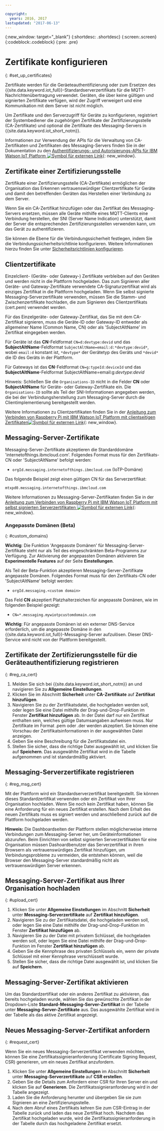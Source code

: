 ```yaml
---

copyright:
  years: 2016, 2017
lastupdated: "2017-06-13"
---
```


{:new_window: target="\_blank"}
{:shortdesc: .shortdesc}
{:screen:.screen}
{:codeblock:.codeblock}
{:pre: .pre}

# Zertifikate konfigurieren
{: #set_up_certificates}

Zertifikate werden für die Geräeteauthentifizierung oder zum Ersetzen des {{site.data.keyword.iot_full}}-Standardserverzertifikats für die MQTT-Nachrichtenübertragung verwendet. Geräten, die über keine gültigen und signierten Zertifikate verfügen, wird der Zugriff verweigert und eine Kommunikation mit dem Server ist nicht möglich.

Um Zertifikate und den Serverzugriff für Geräte zu konfigurieren, registriert der Systembediener die zugehörigen Zertifikate der Zertifizierungsstelle (CA-Zertifikate) und optional die Zertifikate des Messaging-Servers in {{site.data.keyword.iot_short_notm}}.

Informationen zur Verwendung der APIs für die Verwaltung von CA-Zertifikaten und Zertifikaten des Messaging-Servers finden Sie in der Dokumentation zu den [Authentifizierungs- und Autorisierungs-APIs für IBM Watson IoT Platform ![Symbol für externen Link](../../../../icons/launch-glyph.svg "Symbol für externen Link")](https://docs.internetofthings.ibmcloud.com/apis/swagger/v0002/security.html){: new_window}.

## Zertifikate einer Zertifizierungsstelle
Zertifikate einer Zertifizierungsstelle (CA-Zertifikate) ermöglichen der Organisation das Erkennen vertrauenswürdiger Clientzertifikate für Geräte und damit den betreffenden Geräten das Herstellen einer Verbindung zu dem Server.

Wenn Sie ein CA-Zertifikat hinzufügen oder das Zertifikat des Messaging-Servers ersetzen, müssen alle Geräte mithilfe eines MQTT-Clients eine Verbindung herstellen, der SNI (Server Name Indication) unterstützt, damit der Server die entsprechenden Zertifizierungsstellen verwenden kann, um das Gerät zu authentifizieren.

Sie können die Ebene für die Verbindungssicherheit festlegen, indem Sie die Verbindungssicherheitsrichtlinie konfigurieren. Weitere Informationen hierzu finden Sie unter [Sicherheitsrichtlinien konfigurieren](set_up_policies.html).

## Clientzertifikate

Einzelclient- (Geräte- oder Gateway-) Zertifikate verbleiben auf den Geräten und werden nicht in die Plattform hochgeladen. Das zum Signieren aller Geräte- und Gateway-Zertifikate verwendete CA-Signaturzertifikat wird als einziges Zertifikat in die Plattform hochgeladen. Wenn Sie selbst signierte Messaging-Serverzertifikate verwenden, müssen Sie die Stamm- und Zwischenzertifikate hochladen, die zum Signieren des Clientzertifikats (cert.pem) verwendet werden.

Für das Einzelgeräte- oder Gateway-Zertifikat, das Sie mit dem CA-Zertifikat signieren, muss die Geräte-ID oder Gateway-ID entweder als allgemeiner Name (Common Name, CN) oder als 'SubjectAltName' im Zertifikat eingegeben werden.

Für Geräte ist das **CN**-Feldformat `CN=d:devtype:devid` und das **SubjectAltName**-Feldformat `SubjectAltName=email:d:*devtype:devid*`, wobei `email:d` konstant ist, `*devtype*` der Gerätetyp des Geräts und `*devid*` die ID des Geräts in der Plattform.

Für Gateways ist das **CN**-Feldformat `CN=g:typeId:deviceId` und das **SubjectAltName**-Feldformat SubjectAltName=email:g:*devtype:devid*

Hinweis: Schließen Sie die `Organisations-ID` nicht in die Felder **CN** oder **SubjectAltName** für Geräte- oder Gateway-Zertifikate ein. Die `Organisations-ID` sollte als Teil der SNI-Informationen angegeben werden, die bei der Verbindungsherstellung zum Messaging-Server durch die Clientimplementierung bereitgestellt werden.

Weitere Informationen zu Clientzertifikaten finden Sie in der [Anleitung zum Verbinden von Raspberry Pi mit IBM Watson IoT Platform mit clientseitigen Zertifikaten![Symbol für externen Link](../../../../icons/launch-glyph.svg "Symbol für externen Link")](https://developer.ibm.com/recipes/tutorials/connect-raspberry-pi-to-ibm-watson-iot-platform-using-client-side-certificates/){: new_window}.

## Messaging-Server-Zertifikate

Messaging-Server-Zertifikate akzeptieren die Standarddomäne 'internetofthings.ibmcloud.com'. Folgendes Format muss für den Zertifikats-CN oder 'SubjectAltName' befolgt werden:

- `orgId.messaging.internetofthings.ibmcloud.com` (IoTP-Domäne)

Das folgende Beispiel zeigt einen gültigen CN für das Serverzertifikat:

`mtxpd0.messaging.internetofthings.ibmcloud.com`

Weitere Informationen zu Messaging-Server-Zertifikaten finden Sie in der [Anleitung zum Verbinden von Raspberry Pi mit IBM Watson IoT Platform mit selbst signierten Serverzertifikaten ![Symbol für externen Link](../../../../icons/launch-glyph.svg "Symbol für externen Link")](https://developer.ibm.com/recipes/tutorials/connect-raspberry-pi-to-ibm-watson-iot-platform-using-selfsigned-server-certificate/){: new_window}.

### Angepasste Domänen (Beta)
{: #custom_domains}

**Wichtig**: Die Funktion 'Angepasste Domänen' für Messaging-Server-Zertifikate steht nur als Teil des eingeschränkten Beta-Programms zur Verfügung. Zur Aktivierung der angepassten Domänen aktivieren Sie **Experimentelle Features** auf der Seite **Einstellungen**.

Als Teil der Beta-Funktion akzeptieren Messaging-Server-Zertifikate angepasste Domänen. Folgendes Format muss für den Zertifikats-CN oder 'SubjectAltName' befolgt werden:

- `orgId.messaging.<custom domain>`

Das Feld **CN** akzeptiert Platzhalterzeichen für angepasste Domänen, wie im folgenden Beispiel gezeigt:

- `CN=*.messaging.mywiotpcustomdomain.com`

**Wichtig**: Für angepasste Domänen ist ein externer DNS-Service erforderlich, um die angepasste Domäne in den {{site.data.keyword.iot_full}}-Messaging-Server aufzulösen. Dieser DNS-Service wird nicht von der Plattform bereitgestellt.

## Zertifikate der Zertifizierungsstelle für die Geräteauthentifizierung registrieren
{: #reg_ca_cert}

1. Melden Sie sich bei {{site.data.keyword.iot_short_notm}} an und navigieren Sie zu **Allgemeine Einstellungen**.
2. Klicken Sie im Abschnitt **Sicherheit** unter **CA-Zertifikate** auf **Zertifikat hinzufügen**.
3. Navigieren Sie zu der Zertifikatsdatei, die hochgeladen werden soll, oder legen Sie eine Datei mithilfe der Drag-und-Drop-Funktion im Fenster **Zertifikat hinzufügen** ab. In der Datei darf nur ein Zertifikat enthalten sein, welches gültige Datumsangaben aufweisen muss. Nur Zertifikate im Format .pem oder .der werden akzeptiert. Sie können eine Vorschau der Zertifikatsinformationen in der ausgewählten Datei anzeigen.
4. Geben Sie eine Beschreibung für die Zertifikatsdatei ein.
5. Stellen Sie sicher, dass die richtige Datei ausgewählt ist, und klicken Sie auf **Speichern**. Das ausgewählte Zertifikat wird in die Tabelle aufgenommen und ist standardmäßig aktiviert.

## Messaging-Serverzertifikate registrieren
{: #reg_msg_cert}

Mit der Plattform wird ein Standardserverzertifikat bereitgestellt. Sie können dieses Standardzertifikat verwenden oder ein Zertifikat von Ihrer Organisation hochladen. Wenn Sie noch kein Zertifikat haben, können Sie eine Anforderung für ein neues Zertifikat erstellen. Nach dem Erhalt des neuen Zertifikats muss es signiert werden und anschließend zurück auf die Plattform hochgeladen werden.

**Hinweis:** Die Dashboardseiten der Plattform stellen möglicherweise interne Verbindungen zum Messaging-Server her, um Geräteinformationen abzurufen. Beim Einrichten von selbst signierten Serverzertifikaten für eine Organisation müssen Dashoardbenutzer das Serverzertifikat in ihren Browsern als vertrauenswürdiges Zertifikat hinzufügen, um Verbindungsprobleme zu vermeiden, die entstehen können, weil die Browser den Messaging-Server standardmäßig nicht als vertrauenswürdigen Server erkennen.

## Messaging-Server-Zertifikat aus Ihrer Organisation hochladen
{: #upload_cert}
1. Klicken Sie unter **Allgemeine Einstellungen** im Abschnitt **Sicherheit** unter **Messaging-Serverzertifikate** auf **Zertifikat hinzufügen**.
2. Navigieren Sie zu der Zertifikatsdatei, die hochgeladen werden soll, oder legen Sie eine Datei mithilfe der Drag-und-Drop-Funktion im Fenster **Zertifikat hinzufügen** ab.
3. Navigieren Sie zu der Datei mit privatem Schlüssel, die hochgeladen werden soll, oder legen Sie eine Datei mithilfe der Drag-und-Drop-Funktion im Fenster **Zertifikat hinzufügen** ab.
4. Geben Sie die Kennphrase des privaten Schlüssels ein, wenn der private Schlüssel mit einer Kennphrase verschlüsselt wurde.
5. Stellen Sie sicher, dass die richtige Datei ausgewählt ist, und klicken Sie auf **Speichern**.

## Messaging-Server-Zertifikat aktivieren

Um das Standardzertifikat oder ein anderes Zertifikat zu aktivieren, das bereits hochgeladen wurde, wählen Sie das gewünschte Zertifikat in der Dropdown-Liste **Standard-Messaging-Server-Zertifikat** in der Tabelle unter **Messaging-Server-Zertifikate** aus. Das ausgewählte Zertifikat wird in der Tabelle als das aktive Zertifikat angezeigt.

## Neues Messaging-Server-Zertifikat anfordern
{: #request_cert}

Wenn Sie ein neues Messaging-Serverzertifikat verwenden möchten, können Sie eine Zertifikatssignieranforderung (Certificate Signing Request, CSR) generieren, um ein neues Zertifikat anzufordern.

1. Klicken Sie unter **Allgemeine Einstellungen** im Abschnitt **Sicherheit** unter **Messaging-Serverzertifikate** auf **CSR erstellen**.
2. Geben Sie die Details zum Anfordern einer CSR für Ihren Server ein und klicken Sie auf **Generieren**. Die Zertifikatssignieranforderung wird in der Tabelle angezeigt.
3. Laden Sie die Anforderung herunter und übergeben Sie sie zum Signieren an eine Zertifizierungsstelle.
4. Nach dem Abruf eines Zertifikats kehren Sie zum CSR-Eintrag in der Tabelle zurück und laden das neue Zertifikat hoch. Nachdem das Zertifikat hochgeladen wurde, wird die Zertifikatssignieranforderung in der Tabelle durch das hochgeladene Zertifikat ersetzt.
